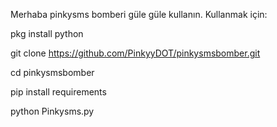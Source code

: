 Merhaba pinkysms bomberi güle güle kullanın. Kullanmak için:

pkg install python

git clone https://github.com/PinkyyDOT/pinkysmsbomber.git

cd pinkysmsbomber

pip install requirements

python Pinkysms.py

